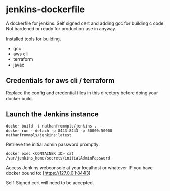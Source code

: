 # jenkins-dockerfile

A dockerfile for jenkins. Self signed cert and adding gcc for building c code. Not hardened or ready for production use in anyway.

Installed tools for building.

- gcc
- aws cli
- terraform
- javac

## Credentials for aws cli / terraform

Replace the config and credential files in this directory before doing your docker build. 

## Launch the Jenkins instance

```
docker build -t nathanfrommpls/jenkins .
docker run --detach -p 8443:8443 -p 50000:50000 nathanfrommpls/jenkins:latest
```

Retrieve the initial admin password promptly:
```
docker exec <CONTAINER ID> cat /var/jenkins_home/secrets/initialAdminPassword
```

Access Jenkins webconsole at your localhost or whatever IP you have docker bound to:
[https://127.0.0.1:8443]

Self-Signed cert will need to be accepted.
